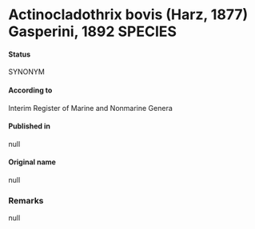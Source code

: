 # Actinocladothrix bovis (Harz, 1877) Gasperini, 1892 SPECIES

#### Status
SYNONYM

#### According to
Interim Register of Marine and Nonmarine Genera

#### Published in
null

#### Original name
null

### Remarks
null